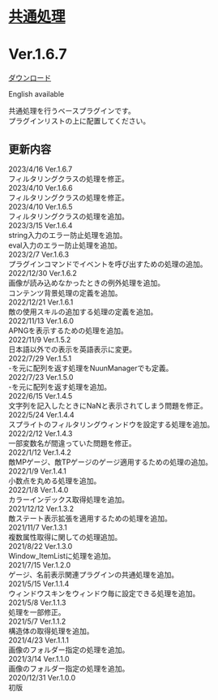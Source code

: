 # [共通処理](https://raw.githubusercontent.com/nuun888/MZ/master/NUUN_Base.js)
# Ver.1.6.7
[ダウンロード](https://raw.githubusercontent.com/nuun888/MZ/master/NUUN_Base.js)  

English available  

共通処理を行うベースプラグインです。  
プラグインリストの上に配置してください。  

## 更新内容
2023/4/16 Ver.1.6.7  
フィルタリングクラスの処理を修正。  
2023/4/10 Ver.1.6.6  
フィルタリングクラスの処理を修正。  
2023/4/10 Ver.1.6.5  
フィルタリングクラスの処理を追加。  
2023/3/15 Ver.1.6.4  
string入力のエラー防止処理を追加。  
eval入力のエラー防止処理を追加。  
2023/2/7 Ver.1.6.3  
プラグインコマンドでイベントを呼び出すための処理の追加。  
2022/12/30 Ver.1.6.2  
画像が読み込めなかったときの例外処理を追加。  
コンテンツ背景処理の定義を追加。  
2022/12/21 Ver.1.6.1  
敵の使用スキルの追加する処理の定義を追加。  
2022/11/13 Ver.1.6.0  
APNGを表示するための処理を追加。  
2022/11/9 Ver.1.5.2  
日本語以外での表示を英語表示に変更。  
2022/7/29 Ver.1.5.1  
-を元に配列を返す処理をNuunManagerでも定義。  
2022/7/23 Ver.1.5.0  
-を元に配列を返す処理を追加。  
2022/6/15 Ver.1.4.5  
文字列を記入したときにNaNと表示されてしまう問題を修正。  
2022/5/24 Ver.1.4.4  
スプライトのフィルタリングウィンドウを設定する処理を追加。  
2022/2/12 Ver.1.4.3  
一部変数名が間違っていた問題を修正。  
2022/1/12 Ver.1.4.2  
敵MPゲージ、敵TPゲージのゲージ適用するための処理の追加。  
2022/1/9 Ver.1.4.1  
小数点を丸める処理を追加。  
2022/1/8 Ver.1.4.0  
カラーインデックス取得処理を追加。  
2021/12/12 Ver.1.3.2  
敵ステート表示拡張を適用するための処理を追加。  
2021/11/7 Ver.1.3.1  
複数属性取得に関しての処理追加。  
2021/8/22 Ver.1.3.0  
Window_ItemListに処理を追加。  
2021/7/15 Ver.1.2.0  
ゲージ、名前表示関連プラグインの共通処理を追加。  
2021/5/15 Ver.1.1.4  
ウィンドウスキンをウィンドウ毎に設定できる処理を追加。  
2021/5/8 Ver.1.1.3  
処理を一部修正。  
2021/5/7 Ver.1.1.2  
構造体の取得処理を追加。  
2021/4/23 Ver.1.1.1  
画像のフォルダー指定の処理を追加。  
2021/3/14 Ver.1.1.0  
画像のフォルダー指定の処理を追加。  
2020/12/31 Ver.1.0.0  
初版  
